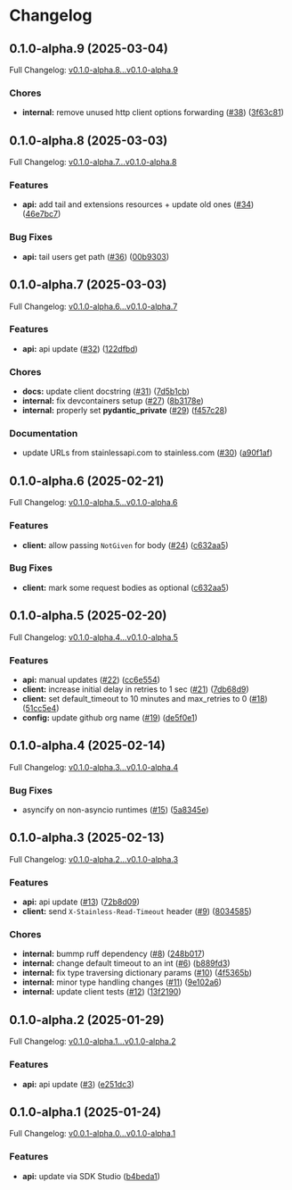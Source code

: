 # Changelog

## 0.1.0-alpha.9 (2025-03-04)

Full Changelog: [v0.1.0-alpha.8...v0.1.0-alpha.9](https://github.com/raccoonaihq/raccoonai-python/compare/v0.1.0-alpha.8...v0.1.0-alpha.9)

### Chores

* **internal:** remove unused http client options forwarding ([#38](https://github.com/raccoonaihq/raccoonai-python/issues/38)) ([3f63c81](https://github.com/raccoonaihq/raccoonai-python/commit/3f63c811fbd58e6a91beb1e03f26cb9fa084a529))

## 0.1.0-alpha.8 (2025-03-03)

Full Changelog: [v0.1.0-alpha.7...v0.1.0-alpha.8](https://github.com/raccoonaihq/raccoonai-python/compare/v0.1.0-alpha.7...v0.1.0-alpha.8)

### Features

* **api:** add tail and extensions resources + update old ones ([#34](https://github.com/raccoonaihq/raccoonai-python/issues/34)) ([46e7bc7](https://github.com/raccoonaihq/raccoonai-python/commit/46e7bc7a131e41a47f05ff3103ad2859997719b9))


### Bug Fixes

* **api:** tail users get path ([#36](https://github.com/raccoonaihq/raccoonai-python/issues/36)) ([00b9303](https://github.com/raccoonaihq/raccoonai-python/commit/00b9303a013a4202f4d4e9c824f8065013d1e236))

## 0.1.0-alpha.7 (2025-03-03)

Full Changelog: [v0.1.0-alpha.6...v0.1.0-alpha.7](https://github.com/raccoonaihq/raccoonai-python/compare/v0.1.0-alpha.6...v0.1.0-alpha.7)

### Features

* **api:** api update ([#32](https://github.com/raccoonaihq/raccoonai-python/issues/32)) ([122dfbd](https://github.com/raccoonaihq/raccoonai-python/commit/122dfbdab0b497c7baa5c1e30e8c53d971a99b0c))


### Chores

* **docs:** update client docstring ([#31](https://github.com/raccoonaihq/raccoonai-python/issues/31)) ([7d5b1cb](https://github.com/raccoonaihq/raccoonai-python/commit/7d5b1cbbbc21e7d7daf7860951236ebbfcc3ba70))
* **internal:** fix devcontainers setup ([#27](https://github.com/raccoonaihq/raccoonai-python/issues/27)) ([8b3178e](https://github.com/raccoonaihq/raccoonai-python/commit/8b3178e30fe72e1326eb46c49891b668a15db3ca))
* **internal:** properly set __pydantic_private__ ([#29](https://github.com/raccoonaihq/raccoonai-python/issues/29)) ([f457c28](https://github.com/raccoonaihq/raccoonai-python/commit/f457c28d9b5bbe682cc83156bfad97a0d5216444))


### Documentation

* update URLs from stainlessapi.com to stainless.com ([#30](https://github.com/raccoonaihq/raccoonai-python/issues/30)) ([a90f1af](https://github.com/raccoonaihq/raccoonai-python/commit/a90f1afa15b717ae8b8df892b56ee29c1061d441))

## 0.1.0-alpha.6 (2025-02-21)

Full Changelog: [v0.1.0-alpha.5...v0.1.0-alpha.6](https://github.com/raccoonaihq/raccoonai-python/compare/v0.1.0-alpha.5...v0.1.0-alpha.6)

### Features

* **client:** allow passing `NotGiven` for body ([#24](https://github.com/raccoonaihq/raccoonai-python/issues/24)) ([c632aa5](https://github.com/raccoonaihq/raccoonai-python/commit/c632aa57554681c776cb5aad35c673b2c2db65c7))


### Bug Fixes

* **client:** mark some request bodies as optional ([c632aa5](https://github.com/raccoonaihq/raccoonai-python/commit/c632aa57554681c776cb5aad35c673b2c2db65c7))

## 0.1.0-alpha.5 (2025-02-20)

Full Changelog: [v0.1.0-alpha.4...v0.1.0-alpha.5](https://github.com/raccoonaihq/raccoonai-python/compare/v0.1.0-alpha.4...v0.1.0-alpha.5)

### Features

* **api:** manual updates ([#22](https://github.com/raccoonaihq/raccoonai-python/issues/22)) ([cc6e554](https://github.com/raccoonaihq/raccoonai-python/commit/cc6e55441b2f704061e3a83573e4fc74503c8a68))
* **client:** increase initial delay in retries to 1 sec ([#21](https://github.com/raccoonaihq/raccoonai-python/issues/21)) ([7db68d9](https://github.com/raccoonaihq/raccoonai-python/commit/7db68d9a20f316e75c35cefdabb24856435c34cf))
* **client:** set default_timeout to 10 minutes and max_retries to 0 ([#18](https://github.com/raccoonaihq/raccoonai-python/issues/18)) ([51cc5e4](https://github.com/raccoonaihq/raccoonai-python/commit/51cc5e441b12bef5f11d7e942c2ce276f1fe71a0))
* **config:** update github org name ([#19](https://github.com/raccoonaihq/raccoonai-python/issues/19)) ([de5f0e1](https://github.com/raccoonaihq/raccoonai-python/commit/de5f0e128512d004b0e945e0b8a4c280bffe411b))

## 0.1.0-alpha.4 (2025-02-14)

Full Changelog: [v0.1.0-alpha.3...v0.1.0-alpha.4](https://github.com/flyingraccoonai/raccoonai-python/compare/v0.1.0-alpha.3...v0.1.0-alpha.4)

### Bug Fixes

* asyncify on non-asyncio runtimes ([#15](https://github.com/flyingraccoonai/raccoonai-python/issues/15)) ([5a8345e](https://github.com/flyingraccoonai/raccoonai-python/commit/5a8345e71be12864429fa19e8d4d55c9b70a63db))

## 0.1.0-alpha.3 (2025-02-13)

Full Changelog: [v0.1.0-alpha.2...v0.1.0-alpha.3](https://github.com/flyingraccoonai/raccoonai-python/compare/v0.1.0-alpha.2...v0.1.0-alpha.3)

### Features

* **api:** api update ([#13](https://github.com/flyingraccoonai/raccoonai-python/issues/13)) ([72b8d09](https://github.com/flyingraccoonai/raccoonai-python/commit/72b8d0941c8b4e3d4c880815a4bfd4f92ab3f208))
* **client:** send `X-Stainless-Read-Timeout` header ([#9](https://github.com/flyingraccoonai/raccoonai-python/issues/9)) ([8034585](https://github.com/flyingraccoonai/raccoonai-python/commit/80345850aeeb00d8551d467804554b33216866a4))


### Chores

* **internal:** bummp ruff dependency ([#8](https://github.com/flyingraccoonai/raccoonai-python/issues/8)) ([248b017](https://github.com/flyingraccoonai/raccoonai-python/commit/248b017f449a20d44fd9d3f750b61713c2267b08))
* **internal:** change default timeout to an int ([#6](https://github.com/flyingraccoonai/raccoonai-python/issues/6)) ([b889fd3](https://github.com/flyingraccoonai/raccoonai-python/commit/b889fd33d45027dcb9a388be08096e7dc7a1ab9c))
* **internal:** fix type traversing dictionary params ([#10](https://github.com/flyingraccoonai/raccoonai-python/issues/10)) ([4f5365b](https://github.com/flyingraccoonai/raccoonai-python/commit/4f5365bb697819c392bb4e9bc162f7f9f051fdbf))
* **internal:** minor type handling changes ([#11](https://github.com/flyingraccoonai/raccoonai-python/issues/11)) ([9e102a6](https://github.com/flyingraccoonai/raccoonai-python/commit/9e102a69172abf65c913290656137e52b1519d4e))
* **internal:** update client tests ([#12](https://github.com/flyingraccoonai/raccoonai-python/issues/12)) ([13f2190](https://github.com/flyingraccoonai/raccoonai-python/commit/13f2190c2e9fd7d4b6f3159a962d47ef6c2d9316))

## 0.1.0-alpha.2 (2025-01-29)

Full Changelog: [v0.1.0-alpha.1...v0.1.0-alpha.2](https://github.com/flyingraccoonai/raccoonai-python/compare/v0.1.0-alpha.1...v0.1.0-alpha.2)

### Features

* **api:** api update ([#3](https://github.com/flyingraccoonai/raccoonai-python/issues/3)) ([e251dc3](https://github.com/flyingraccoonai/raccoonai-python/commit/e251dc358ce3cc88ef81c20911125a237cd88d07))

## 0.1.0-alpha.1 (2025-01-24)

Full Changelog: [v0.0.1-alpha.0...v0.1.0-alpha.1](https://github.com/flyingraccoonai/raccoonai-python/compare/v0.0.1-alpha.0...v0.1.0-alpha.1)

### Features

* **api:** update via SDK Studio ([b4beda1](https://github.com/flyingraccoonai/raccoonai-python/commit/b4beda18093cfb681ade68610e307b7ce07fa4d2))
